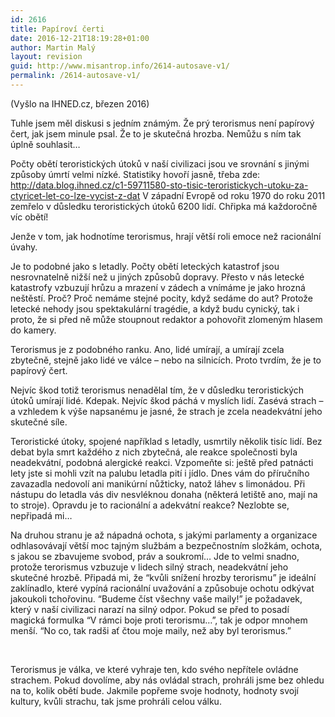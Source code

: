 ```yaml
---
id: 2616
title: Papíroví čerti
date: 2016-12-21T18:19:28+01:00
author: Martin Malý
layout: revision
guid: http://www.misantrop.info/2614-autosave-v1/
permalink: /2614-autosave-v1/
---
```

(Vyšlo na IHNED.cz, březen 2016)

<span style="font-weight: 400;">Tuhle jsem měl diskusi s jedním známým. Že prý terorismus není papírový čert, jak jsem minule psal. Že to je skutečná hrozba. Nemůžu s ním tak úplně souhlasit…</span>

<span style="font-weight: 400;">Počty obětí teroristických útoků v naší civilizaci jsou ve srovnání s jinými způsoby úmrtí velmi nízké. Statistiky hovoří jasně, třeba zde: </span>[<span style="font-weight: 400;">http://data.blog.ihned.cz/c1-59711580-sto-tisic-teroristickych-utoku-za-ctyricet-let-co-lze-vycist-z-dat</span>](http://data.blog.ihned.cz/c1-59711580-sto-tisic-teroristickych-utoku-za-ctyricet-let-co-lze-vycist-z-dat) <span style="font-weight: 400;">V západní Evropě od roku 1970 do roku 2011 zemřelo v důsledku teroristických útoků 6200 lidí. Chřipka má každoročně víc obětí!</span>

<span style="font-weight: 400;">Jenže v tom, jak hodnotíme terorismus, hrají větší roli emoce než racionální úvahy.</span>

<span style="font-weight: 400;">Je to podobné jako s letadly. Počty obětí leteckých katastrof jsou nesrovnatelně nižší než u jiných způsobů dopravy. Přesto v nás letecké katastrofy vzbuzují hrůzu a mrazení v zádech a vnímáme je jako hrozná neštěstí. Proč? Proč nemáme stejné pocity, když sedáme do aut? Protože letecké nehody jsou spektakulární tragédie, a když budu cynický, tak i proto, že si před ně může stoupnout redaktor a pohovořit zlomeným hlasem do kamery.</span>

<span style="font-weight: 400;">Terorismus je z podobného ranku. Ano, lidé umírají, a umírají zcela zbytečně, stejně jako lidé ve válce &#8211; nebo na silnicích. Proto tvrdím, že je to papírový čert.</span>

<span style="font-weight: 400;">Nejvíc škod totiž terorismus nenadělal tím, že v důsledku teroristických útoků umírají lidé. Kdepak. Nejvíc škod páchá v myslích lidí. Zasévá strach &#8211; a vzhledem k výše napsanému je jasné, že strach je zcela neadekvátní jeho skutečné síle.</span>

<span style="font-weight: 400;">Teroristické útoky, spojené například s letadly, usmrtily několik tisíc lidí. Bez debat byla smrt každého z nich zbytečná, ale reakce společnosti byla neadekvátní, podobná alergické reakci. Vzpomeňte si: ještě před patnácti lety jste si mohli vzít na palubu letadla pití i jídlo. Dnes vám do příručního zavazadla nedovolí ani manikúrní nůžticky, natož láhev s limonádou. Při nástupu do letadla vás div nesvléknou donaha (některá letiště ano, mají na to stroje). Opravdu je to racionální a adekvátní reakce? Nezlobte se, nepřipadá mi…</span>

<span style="font-weight: 400;">Na druhou stranu je až nápadná ochota, s jakými parlamenty a organizace odhlasovávají větší moc tajným službám a bezpečnostním složkám, ochota, s jakou se zbavujeme svobod, práv a soukromí… Jde to velmi snadno, protože terorismus vzbuzuje v lidech silný strach, neadekvátní jeho skutečné hrozbě. Připadá mi, že “kvůli snížení hrozby terorismu” je ideální zaklínadlo, které vypíná racionální uvažování a způsobuje ochotu odkývat jakoukoli tchořovinu. “Budeme číst všechny vaše maily!” je požadavek, který v naší civilizaci narazí na silný odpor. Pokud se před to posadí magická formulka “V rámci boje proti terorismu…”, tak je odpor mnohem menší. “No co, tak radši ať čtou moje maily, než aby byl terorismus.”</span>

&nbsp;

<span style="font-weight: 400;">Terorismus je válka, ve které vyhraje ten, kdo svého nepřítele ovládne strachem. Pokud dovolíme, aby nás ovládal strach, prohráli jsme bez ohledu na to, kolik obětí bude. Jakmile popřeme svoje hodnoty, hodnoty svojí kultury, kvůli strachu, tak jsme prohráli celou válku.</span>